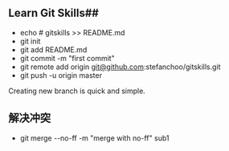 ## Learn Git Skills##
- echo # gitskills >> README.md
- git init
- git add README.md
- git commit -m "first commit"
- git remote add origin git@github.com:stefanchoo/gitskills.git
- git push -u origin master

Creating new branch is quick and simple.

## 解决冲突 ##
- git merge --no-ff -m "merge with no-ff" sub1


